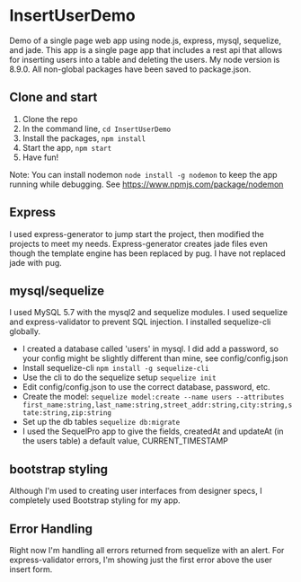 # InsertUserDemo
Demo of a single page web app using node.js, express, mysql, sequelize, and jade.  This app is a single page app that includes a rest api that allows for inserting users into a table and deleting the users.  My node version is 8.9.0.  All non-global packages have been saved to package.json.

## Clone and start

1.  Clone the repo
2.  In the command line, ```cd InsertUserDemo```
3.  Install the packages, ```npm install```
4.  Start the app, ```npm start```
5.  Have fun!

Note: You can install nodemon ```node install -g nodemon``` to keep the app running while debugging.  See https://www.npmjs.com/package/nodemon

## Express

I used express-generator to jump start the project, then modified the projects to meet my needs.  Express-generator creates jade files even though the template engine has been replaced by pug.  I have not replaced jade with pug.

## mysql/sequelize

I used MySQL 5.7 with the mysql2 and sequelize modules.  I used sequelize and express-validator to prevent SQL injection.  I installed sequelize-cli globally.

- I created a database called 'users' in mysql.  I did add a password, so your config might be slightly different than mine, see config/config.json
- Install sequelize-cli ```npm install -g sequelize-cli``` 
- Use the cli to do the sequelize setup ```sequelize init```
- Edit config/config.json to use the correct database, password, etc.
- Create the model: ```sequelize model:create --name users --attributes first_name:string,last_name:string,street_addr:string,city:string,state:string,zip:string```
- Set up the db tables ```sequelize db:migrate```
- I used the SequelPro app to give the fields, createdAt and updateAt (in the users table) a default value, CURRENT_TIMESTAMP

## bootstrap styling

Although I'm used to creating user interfaces from designer specs, I completely used Bootstrap styling for my app.

## Error Handling

Right now I'm handling all errors returned from sequelize with an alert.  For express-validator errors, I'm showing just the first error above the user insert form.
